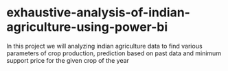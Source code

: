 # exhaustive-analysis-of-indian-agriculture-using-power-bi
In this project we will analyzing indian agriculture data to find various parameters of crop production, prediction based on past data and minimum support price for the given crop of the year 
